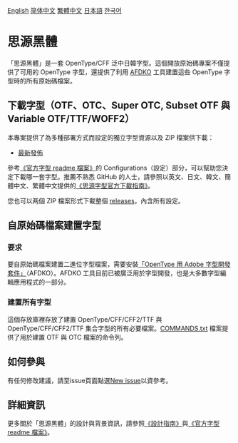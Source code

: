 [English](https://github.com/adobe-fonts/source-han-sans/) [简体中文](README-CN.md) [繁體中文](README-TW.md) [日本語](README-JP.md) [한국어](README-KR.md)

# 思源黑體

「思源黑體」是一套 OpenType/CFF 泛中日韓字型。這個開放原始碼專案不僅提供了可用的 OpenType 字型，還提供了利用 [AFDKO](https://github.com/adobe-type-tools/afdko/) 工具建置這些 OpenType 字型時的所有原始碼檔案。

## 下載字型（OTF、OTC、Super OTC, Subset OTF 與 Variable OTF/TTF/WOFF2）

本專案提供了為多種部署方式而設定的獨立字型資源以及 ZIP 檔案供下載：

* [最新發佈](https://github.com/adobe-fonts/source-han-sans/tree/release)

參考[《官方字型 readme 檔案》](https://github.com/adobe-fonts/source-han-sans/raw/release/SourceHanSansReadMe.pdf)的 Configurations（設定）部分，可以幫助您決定下載哪一套字型。推薦不熟悉 GitHub 的人士，請參照以英文、日文、韓文、簡體中文、繁體中文提供的[《思源字型官方下載指南》](https://github.com/adobe-fonts/source-han-serif/raw/release/download-guide-source-han.pdf)。

您也可以两個 ZIP 檔案形式下載整個 [releases](../../releases)，內含所有設定。

## 自原始碼檔案建置字型

### 要求

要自原始碼檔案建置二進位字型檔案，需要安裝[「OpenType 用 Adobe 字型開發套件」](https://github.com/adobe-type-tools/afdko/)（AFDKO）。AFDKO 工具目前已被廣泛用於字型開發，也是大多數字型編輯應用程式的一部分。

### 建置所有字型

這個存放庫裡存放了建置 OpenType/CFF/CFF2/TTF 與 OpenType/CFF/CFF2/TTF 集合字型的所有必要檔案。[COMMANDS.txt](COMMANDS.txt) 檔案提供了用於建置 OTF 與 OTC 檔案的命令列。

## 如何參與

有任何修改建議，請至issue頁面點選[New issue](https://github.com/adobe-fonts/source-han-sans/issues)以資參考。

## 詳細資訊

更多關於「思源黑體」的設計與背景資訊，請參照[《設計指南》](https://github.com/adobe-fonts/source-han-sans/raw/release/SourceHanSansDesignGuide.pdf)與[《官方字型 readme 檔案》](https://github.com/adobe-fonts/source-han-sans/raw/release/SourceHanSansReadMe.pdf)。
